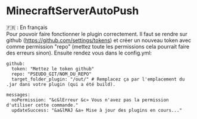 # MinecraftServerAutoPush

🇫🇷 : En français<br>
Pour pouvoir faire fonctionner le plugin correctement. Il faut se rendre sur github (https://github.com/settings/tokens) et créer un nouveau token avec comme permission "repo" (mettez toute les permissions cela pourrait faire des erreurs sinon). Ensuite rendez vous dans le config.yml:
```
github:
  token: "Mettez le token github"
  repo: "PSEUDO_GIT/NOM_DU_REPO"
  target_folder_plugin: "/out/" # Remplacez ça par l'emplacement du .jar dans votre plugin (qui a été build).

messages:
  noPermission: "&c&lErreur &c» Vous n'avez pas la permission d'utiliser cette commande."
  updateSuccess: "&a&lMAJ &a» Mise à jour des plugins en cours..."
```
